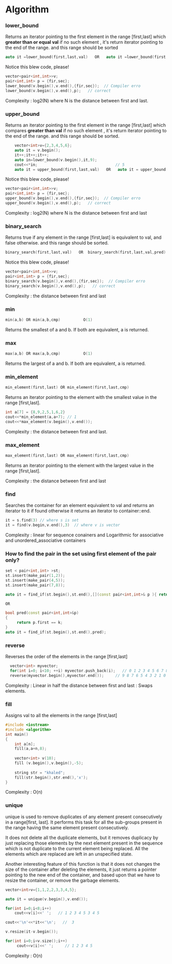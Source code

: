 # Algorithm

### lower_bound

Returns an iterator pointing to the first element in the range [first,last] which **greater than or equal val**
if no such element , it's return iterator pointing to the end of the range. and this range should be sorted
```cpp
auto it =lower_bound(first,last,val)   OR   auto it =lower_bound(first,last,val,pred)
```
Notice this blew code, please!
```cpp
vector<pair<int,int>>v;
pair<int,int> p = {fir,sec};
lower_bound(v.begin(),v.end(),{fir,sec});  // Compiler erro
lower_bound(v.begin(),v.end(),p);   // correct
```
Complexity : log2(N) where N is the distance between first and last.

### upper_bound 

Returns an iterator pointing to the first element in the range [first,last] which compares **greater than val**
if no such element , it's return iterator pointing to the end of the range. and this range should be sorted.

```cpp
    vector<int>v={2,3,4,5,6};
    auto it = v.begin();
    it++;it++;it++;
    auto in=lower_bound(v.begin(),it,9);
    cout<<*in;                                  // 5
    auto it = upper_bound(first,last,val)   OR   auto it = upper_bound(first,last,val,pred)
```
Notice this blew code, please!
```cpp
vector<pair<int,int>>v;
pair<int,int> p = {fir,sec};
upper_bound(v.begin(),v.end(),{fir,sec});  // Compiler erro
upper_bound(v.begin(),v.end(),p);   // correct
```
Complexity : log2(N) where N is the distance between first and last

### binary_search 

Returns true if any element in the range [first,last] is equivalent to val, and false otherwise. and this range should be sorted.
```cpp
binary_search(first,last,val)   OR  binary_search(first,last,val,pred)
```
Notice this blew code, please!
```cpp
vector<pair<int,int>>v;
pair<int,int> p = {fir,sec};
binary_search(v.begin(),v.end(),{fir,sec});  // Compiler erro
binary_search(v.begin(),v.end(),p);   // correct
```
Complexity :  the distance between first and last

### min 
```cpp
min(a,b) OR min(a,b,cmp)          O(1)
```
Returns the smallest of a and b. If both are equivalent, a is returned.

### max
```cpp
max(a,b) OR max(a,b,cmp)          O(1)
```
Returns the largest of a and b. If both are equivalent, a is returned.

### min_element 
```cpp
min_element(first,last) OR min_element(first,last,cmp)
```
Returns an iterator pointing to the element with the smallest value in the range [first,last].
```cpp
int a[7] = {8,9,2,5,1,6,2}
cout<<*min_element(a,a+7); // 1
cout<<*max_element(v.begin(),v.end());
```
Complexity :  the distance between first and last.

### max_element 
```cpp
max_element(first,last) OR max_element(first,last,cmp)
```
Returns an iterator pointing to the element with the largest value in the range [first,last].

Complexity :  the distance between first and last


### find 

Searches the container for an element equivalent to val and returns an iterator to it if found
otherwise it returns an iterator to container::end.

```cpp
it = s.find(3) // where s is set
it = find(v.begin,v.end(),3)  // where v is vector
```
Complexity : linear for sequence conainers and
Logarithmic for associative and unordered_associative containers 

### How to find the pair in the set using first element of the pair only?
```cpp
set < pair<int,int> >st;
st.insert(make_pair(1,2));
st.insert(make_pair(4,5));
st.insert(make_pair(7,8));

auto it = find_if(st.begin(),st.end(),[](const pair<int,int>& p ){ return p.first == 1;});

OR 

bool pred(const pair<int,int>&p)
{
     return p.first == k;
}
auto it = find_if(st.begin(),st.end(),pred);


```

### reverse 

Reverses the order of the elements in the range [first,last]
```cpp
  vector<int> myvector;
  for(int i=0; i<10; ++i) myvector.push_back(i);   // 0 1 2 3 4 5 6 7 8 9
  reverse(myvector.begin(),myvector.end());     // 9 8 7 6 5 4 3 2 1 0
```
Complexity : Linear in half the distance between first and last : Swaps elements.

### fill

Assigns val to all the elements in the range [first,last]
```cpp
#include <iostream>
#include <algorithm>
int main()
{
    int a[n];
    fill(a,a+n,8);
    
    vector<int> v(10);
    fill (v.begin(),v.begin(),-5);
    
    string str = "khaled";
    fill(str.begin(),str.end(),'x');
}
```
Complexity : O(n)

### unique 

unique is used to remove duplicates of any element present consecutively in a range[first, last]. It performs this task for all the sub-groups present in the range having the same element present consecutively.

It does not delete all the duplicate elements, but it removes duplicacy by just replacing those elements by the next element present in the sequence which is not duplicate to the current element being replaced. All the elements which are replaced are left in an unspecified state.

Another interesting feature of this function is that it does not changes the size of the container after deleting the elements, it just returns a pointer pointing to the new end of the container, and based upon that we have to resize the container, or remove the garbage elements.

```cpp
vector<int>v={1,1,2,2,3,3,4,5};

auto it = unique(v.begin(),v.end());

for(int i=0;i<8;i++)
    cout<<v[i]<<' ';   // 1 2 3 4 5 3 4 5

cout<<'\n'<<*it<<'\n';   //  3

v.resize(it-v.begin());

for(int i=0;i<v.size();i++)
     cout<<v[i]<<' ';     // 1 2 3 4 5
```

Complexity : O(n)
